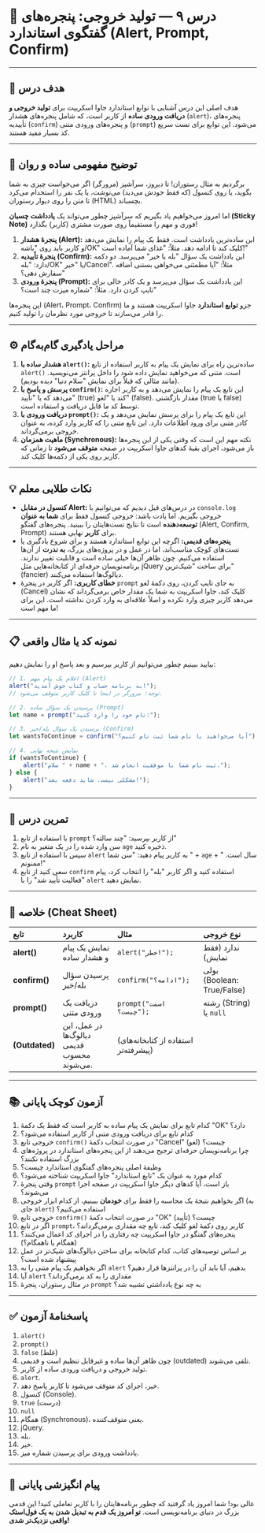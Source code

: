 
# 🧩 درس ۹ — تولید خروجی: پنجره‌های گفتگوی استاندارد (Alert, Prompt, Confirm)

---

## 🎯 هدف درس

هدف اصلی این درس آشنایی با توابع استاندارد جاوا اسکریپت برای **تولید خروجی و دریافت ورودی ساده** از کاربر است، که شامل پنجره‌های هشدار (`alert`)، پنجره‌های تأییدیه (`confirm`) و پنجره‌های ورودی متنی (`prompt`) می‌شود. این توابع برای تست سریع کد بسیار مفید هستند.

---

## 🧠 توضیح مفهومی ساده و روان

برگردیم به مثال رستوران! تا دیروز، سرآشپز (مرورگر) اگر می‌خواست چیزی به شما بگوید، یا روی کنسول (که فقط خودش می‌دید) می‌نوشت، یا یک نفر را استخدام می‌کرد تا متن را روی دیوار رستوران (HTML) بچسباند.

اما امروز می‌خواهیم یاد بگیریم که سرآشپز چطور می‌تواند یک **یادداشت چسبان (Sticky Note)** فوری و مهم را مستقیماً روی صورت مشتری (کاربر) بگذارد!

1. **پنجرهٔ هشدار (Alert):** این ساده‌ترین یادداشت است. فقط یک پیام را نمایش می‌دهد و کاربر باید روی "باشه/OK" کلیک کند تا ادامه دهد. مثلاً: "غذای شما آماده است!"
2. **پنجرهٔ تأییدیه (Confirm):** این یادداشت یک سؤال "بله یا خیر" می‌پرسد. دو دکمه دارد: "بله/OK" یا "خیر/Cancel". مثلاً: "آیا مطمئنی می‌خواهی بستنی اضافه سفارش دهی؟"
3. **پنجرهٔ ورودی (Prompt):** این یادداشت یک سؤال می‌پرسد و یک کادر خالی برای تایپ کردن دارد. مثلاً: "شماره میزت چند است؟"

این پنجره‌ها (Alert، Prompt، Confirm) جزو **توابع استاندارد** جاوا اسکریپت هستند و ما را قادر می‌سازند تا خروجی مورد نظرمان را تولید کنیم.

---

## ⚙️ مراحل یادگیری گام‌به‌گام

1. **هشدار ساده با `alert()`:** ساده‌ترین راه برای نمایش یک پیام به کاربر استفاده از تابع `alert()` است. متنی که می‌خواهید نمایش داده شود را داخل پرانتز می‌نویسید. (مانند مثالی که قبلاً برای نمایش "سلام دنیا" دیده بودیم).
2. **پرسش و پاسخ با `confirm()`:** این تابع یک پیام را نمایش می‌دهد و به کاربر اجازه می‌دهد که یا "تأیید" (true) کند یا "لغو" (false). مقدار بازگشتی (true یا false) توسط کد ما قابل دریافت و استفاده است.
3. **دریافت ورودی با `prompt()`:** این تابع یک پیام را برای پرسش نمایش می‌دهد و یک کادر متنی برای ورود اطلاعات دارد. این تابع متنی را که کاربر وارد کرده، به عنوان خروجی برمی‌گرداند.
4. **ماهیت همزمان (Synchronous):** نکته مهم این است که وقتی یکی از این پنجره‌ها باز می‌شود، اجرای بقیهٔ کدهای جاوا اسکریپت در صفحه **متوقف می‌شود** تا زمانی که کاربر روی یکی از دکمه‌ها کلیک کند.

---

## 💡 نکات طلایی معلم

* **کنسول در مقابل Alert:** در درس‌های قبل دیدیم که می‌توانیم با `console.log` خروجی بگیریم. اما یادت باشد: خروجی کنسول فقط برای **شما به عنوان توسعه‌دهنده** است تا نتایج تست‌هایتان را ببینید. پنجره‌های گفتگو (Alert, Confirm, Prompt) برای **کاربر** نهایی هستند.
* **پنجره‌های قدیمی:** اگرچه این توابع استاندارد هستند و برای شروع یادگیری یا تست‌های کوچک مناسب‌اند، اما در عمل و در پروژه‌های بزرگ، **به ندرت** از آن‌ها استفاده می‌کنیم. چون ظاهر آن‌ها خیلی ساده است و قابلیت تغییر ندارند. برنامه‌نویسان حرفه‌ای از کتابخانه‌هایی مثل jQuery برای ساخت "شیک‌ترین" (fancier) دیالوگ‌ها استفاده می‌کنند.
* **خطای کاربری:** اگر کاربر در پنجرهٔ `prompt` به جای تایپ کردن، روی دکمهٔ لغو (Cancel) کلیک کند، جاوا اسکریپت به شما یک مقدار خاص برمی‌گرداند که نشان می‌دهد کاربر چیزی وارد نکرده و اصلاً علاقه‌ای به وارد کردن نداشته است. این برای ما مهم است!

---

## 📋 نمونه کد یا مثال واقعی

بیایید ببینیم چطور می‌توانیم از کاربر بپرسیم و بعد پاسخ او را نمایش دهیم:

```javascript
// 1. اعلام یک پیام مهم (Alert)
alert("به برنامه حساب و کتاب خوش آمدید!"); 
// توجه: مرورگر در اینجا تا کلیک کاربر متوقف می‌شود.

// 2. پرسیدن یک سؤال ساده (Prompt)
let name = prompt("نام خود را وارد کنید:"); 

// 3. پرسیدن یک سؤال بله/خیر (Confirm)
let wantsToContinue = confirm("آیا می‌خواهید با نام شما ثبت نام کنیم؟"); 

// 4. نمایش نتیجه نهایی
if (wantsToContinue) {
    alert("سلام " + name + "، ثبت نام شما با موفقیت انجام شد.");
} else {
    alert("مشکلی نیست، شاید دفعه بعد!");
}
```

---

## 🧪 تمرین درس

1. با استفاده از تابع `prompt` از کاربر بپرسید: "چند سالته؟"
2. سن وارد شده را در یک متغیر به نام `age` ذخیره کنید.
3. سپس با استفاده از تابع `alert` به کاربر پیام دهید: "سن شما " + `age` + " سال است. ممنونم!"
4. سعی کنید از تابع `confirm` استفاده کنید و اگر کاربر "بله" را انتخاب کرد، پیام "فعالیت تأیید شد" را با `alert` نمایش دهید.

---

## 🧾 خلاصه (Cheat Sheet)

| تابع           | کاربرد                                     | مثال                                 | نوع خروجی                  |
| :------------- | :----------------------------------------- | :----------------------------------- | :------------------------- |
| **alert()**    | نمایش یک پیام و هشدار ساده                 | `alert("خطر!");`                     | ندارد (فقط نمایش)          |
| **confirm()**  | پرسیدن سؤال بله/خیر                        | `confirm("ادامه؟");`                 | بولی (Boolean: True/False) |
| **prompt()**   | دریافت یک ورودی متنی                       | `prompt("اسمت چیست؟");`              | رشته (String) یا `null`    |
| **(Outdated)** | در عمل، این دیالوگ‌ها قدیمی محسوب می‌شوند. | (استفاده از کتابخانه‌های پیشرفته‌تر) |                            |

---

## 📚 آزمون کوچک پایانی

1. کدام تابع برای نمایش یک پیام ساده به کاربر است که فقط یک دکمهٔ "OK" دارد؟
2. کدام تابع برای دریافت ورودی متنی از کاربر استفاده می‌شود؟
3. خروجی تابع `confirm()` در صورت انتخاب دکمهٔ "Cancel" (لغو) چیست؟
4. چرا برنامه‌نویسان حرفه‌ای ترجیح می‌دهند از این پنجره‌های استاندارد در پروژه‌های بزرگ استفاده نکنند؟
5. وظیفهٔ اصلی پنجره‌های گفتگوی استاندارد چیست؟
6. کدام مورد به عنوان یک "تابع استاندارد" جاوا اسکریپت شناخته می‌شود؟
7. وقتی پنجرهٔ `prompt` باز است، آیا کدهای دیگر جاوا اسکریپت در صفحه اجرا می‌شوند؟
8. اگر بخواهیم نتیجهٔ یک محاسبه را فقط برای **خودمان** ببینیم، از کدام ابزار خروجی (به جای `alert`) استفاده می‌کنیم؟
9. خروجی تابع `confirm()` در صورت انتخاب دکمهٔ "OK" (تأیید) چیست؟
10. اگر در تابع `prompt`، کاربر روی دکمهٔ لغو کلیک کند، تابع چه مقداری برمی‌گرداند؟
11. پنجره‌های گفتگو در جاوا اسکریپت چه رفتاری را در اجرای کد اعمال می‌کنند؟ (همگام یا ناهمگام؟)
12. بر اساس توصیه‌های کتاب، کدام کتابخانه برای ساختن دیالوگ‌های شیک‌تر در عمل پیشنهاد شده است؟
13. اگر بخواهیم یک پیام متنی را به `alert` بدهیم، آیا باید آن را در پرانتزها قرار دهیم؟
14. آیا `alert` مقداری را به کد برمی‌گرداند؟
15. در مثال رستوران، پنجرهٔ `prompt` به چه نوع یادداشتی تشبیه شد؟

---

## ✅ پاسخنامهٔ آزمون

1. `alert()`
2. `prompt()`
3. `false` (غلط)
4. چون ظاهر آن‌ها ساده و غیرقابل تنظیم است و قدیمی (outdated) تلقی می‌شوند.
5. تولید خروجی و دریافت ورودی ساده از کاربر.
6. `alert`.
7. خیر، اجرای کد متوقف می‌شود تا کاربر پاسخ دهد.
8. کنسول (Console).
9. `true` (درست)
10. `null`
11. همگام (Synchronous)، یعنی متوقف‌کننده.
12. jQuery.
13. بله.
14. خیر.
15. یادداشت ورودی برای پرسیدن شماره میز.

---

## 🌟 پیام انگیزشی پایانی

عالی بود! شما امروز یاد گرفتید که چطور برنامه‌هایتان را با کاربر تعاملی کنید! این قدمی بزرگ در دنیای برنامه‌نویسی است.
**تو امروز یک قدم به تبدیل شدن به یک فول‌استک واقعی نزدیک‌تر شدی!**


